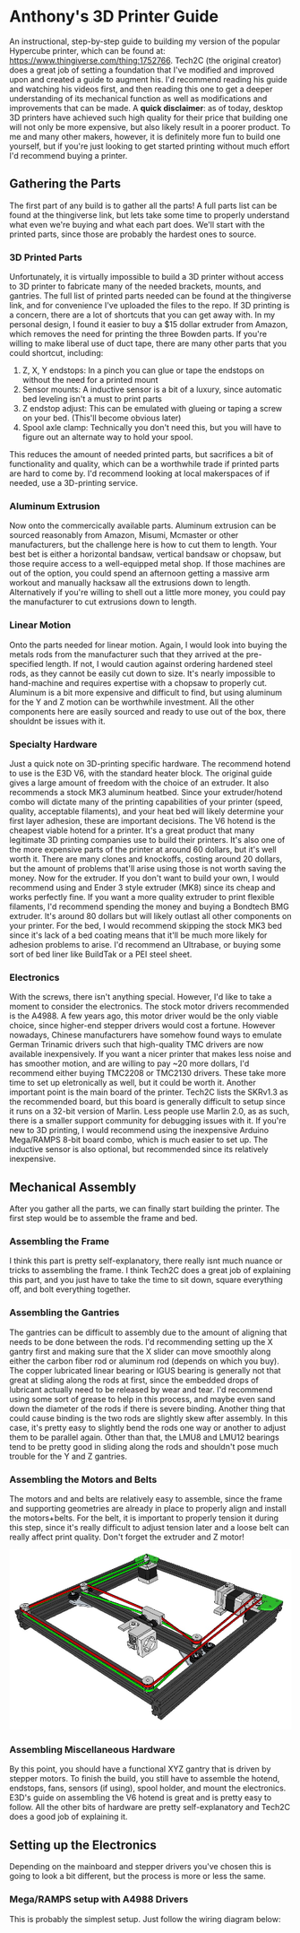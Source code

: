 # Anthony's 3D Printer Guide
An instructional, step-by-step guide to building my version of the popular Hypercube printer, which can be found at: https://www.thingiverse.com/thing:1752766. Tech2C (the original creator) does a great job of setting a foundation that I've modified and improved upon and created a guide to augment his. I'd recommend reading his guide and watching his videos first, and then reading this one to get a deeper understanding of its mechanical function as well as modifications and improvements that can be made. A **quick disclaimer**: as of today, desktop 3D printers have achieved such high quality for their price that building one will not only be more expensive, but also likely result in a poorer product. To me and many other makers, however, it is definitely more fun to build one yourself, but if you're just looking to get started printing without much effort I'd recommend buying a printer.

## Gathering the Parts
The first part of any build is to gather all the parts! A full parts list can be found at the thingiverse link, but lets take some time to properly understand what even we're buying and what each part does. We'll start with the printed parts, since those are probably the hardest ones to source.

### 3D Printed Parts
Unfortunately, it is virtually impossible to build a 3D printer without access to 3D printer to fabricate many of the needed brackets, mounts, and gantries. The full list of printed parts needed can be found at the thingiverse link, and for convenience I've uploaded the files to the repo. If 3D printing is a concern, there are a lot of shortcuts that you can get away with. In my personal design, I found it easier to buy a $15 dollar extruder from Amazon, which removes the need for printing the three Bowden parts. If you're willing to make liberal use of duct tape, there are many other parts that you could shortcut, including:

1. Z, X, Y endstops: In a pinch you can glue or tape the endstops on without the need for a printed mount
2. Sensor mounts: A inductive sensor is a bit of a luxury, since automatic bed leveling isn't a must to print parts
3. Z endstop adjust: This can be emulated with glueing or taping a screw on your bed. (This'll become obvious later)
4. Spool axle clamp: Technically you don't need this, but you will have to figure out an alternate way to hold your spool.

This reduces the amount of needed printed parts, but sacrifices a bit of functionality and quality, which can be a worthwhile trade if printed parts are hard to come by. I'd recommend looking at local makerspaces of if needed, use a 3D-printing service.

### Aluminum Extrusion
Now onto the commercically available parts. Aluminum extrusion can be sourced reasonably from Amazon, Misumi, Mcmaster or other manufacturers, but the challenge here is how to cut them to length. Your best bet is either a horizontal bandsaw, vertical bandsaw or chopsaw, but those require access to a well-equipped metal shop. If those machines are out of the option, you could spend an afternoon getting a massive arm workout and manually hacksaw all the extrusions down to length. Alternatively if you're willing to shell out a little more money, you could pay the manufacturer to cut extrusions down to length.

### Linear Motion
Onto the parts needed for linear motion. Again, I would look into buying the metals rods from the manufacturer such that they arrived at the pre-specified length. If not, I would caution against ordering hardened steel rods, as they cannot be easily cut down to size. It's nearly impossible to hand-machine and requires expertise with a chopsaw to properly cut. Aluminum is a bit more expensive and difficult to find, but using aluminum for the Y and Z motion can be worthwhile investment. All the other components here are easily sourced and ready to use out of the box, there shouldnt be issues with it.

### Specialty Hardware
Just a quick note on 3D-printing specific hardware. The recommend hotend to use is the E3D V6, with the standard heater block. The original guide gives a large amount of freedom with the choice of an extruder. It also recommends a stock MK3 aluminum heatbed. Since your extruder/hotend combo will dictate many of the printing capabilities of your printer (speed, quality, acceptable filaments), and your heat bed will likely determine your first layer adhesion, these are important decisions. The V6 hotend is the cheapest viable hotend for a printer. It's a great product that many legitimate 3D printing companies use to build their printers. It's also one of the more expensive parts of the printer at around 60 dollars, but it's well worth it. There are many clones and knockoffs, costing around 20 dollars, but the amount of problems that'll arise using those is not worth saving the money. Now for the extruder. If you don't want to build your own, I would recommend using and Ender 3 style extruder (MK8) since its cheap and works perfectly fine. If you want a more quality extruder to print flexible filaments, I'd recommend spending the money and buying a Bondtech BMG extruder. It's around 80 dollars but will likely outlast all other components on your printer. For the bed, I would recommend skipping the stock MK3 bed since it's lack of a bed coating means that it'll be much more likely for adhesion problems to arise. I'd recommend an Ultrabase, or buying some sort of bed liner like BuildTak or a PEI steel sheet. 

### Electronics
With the screws, there isn't anything special. However, I'd like to take a moment to consider the electronics. The stock motor drivers recommended is the A4988. A few years ago, this motor driver would be the only viable choice, since higher-end stepper drivers would cost a fortune. However nowadays, Chinese manufacturers have somehow found ways to emulate German Trinamic drivers such that high-quality TMC drivers are now available inexpensively. If you want a nicer printer that makes less noise and has smoother motion, and are willing to pay ~20 more dollars, I'd recommend either buying TMC2208 or TMC2130 drivers. These take more time to set up eletronically as well, but it could be worth it. Another important point is the main board of the printer. Tech2C lists the SKRv1.3 as the recommended board, but this board is generally difficult to setup since it runs on a 32-bit version of Marlin. Less people use Marlin 2.0, as as such, there is a smaller support community for debugging issues with it. If you're new to 3D printing, I would recommend using the inexpensive Arduino Mega/RAMPS 8-bit board combo, which is much easier to set up. The inductive sensor is also optional, but recommended since its relatively inexpensive. 

## Mechanical Assembly
After you gather all the parts, we can finally start building the printer. The first step would be to assemble the frame and bed.

### Assembling the Frame
I think this part is pretty self-explanatory, there really isnt much nuance or tricks to assembling the frame. I think Tech2C does a great job of explaining this part, and you just have to take the time to sit down, square everything off, and bolt everything together. 

### Assembling the Gantries
The gantries can be difficult to assembly due to the amount of aligning that needs to be done between the rods. I'd recommending setting up the X gantry first and making sure that the X slider can move smoothly along either the carbon fiber rod or aluminum rod (depends on which you buy). The copper lubricated linear bearing or IGUS bearing is generally not that great at sliding along the rods at first, since the embedded drops of lubricant actually need to be released by wear and tear. I'd recommend using some sort of grease to help in this process, and maybe even sand down the diameter of the rods if there is severe binding. Another thing that could cause binding is the two rods are slightly skew after assembly. In this case, it's pretty easy to slightly bend the rods one way or another to adjust them to be parallel again. Other than that, the LMU8 and LMU12 bearings tend to be pretty good in sliding along the rods and shouldn't pose much trouble for the Y and Z gantries.

### Assembling the Motors and Belts
The motors and and belts are relatively easy to assemble, since the frame and supporting geometries are already in place to properly align and install the motors+belts. For the belt, it is important to properly tension it during this step, since it's really difficult to adjust tension later and a loose belt can really affect print quality. Don't forget the extruder and Z motor!

![Image of CoreXY](https://github.com/anthonyzhou-1/3Dprinting/blob/master/corexy.jpg)

### Assembling Miscellaneous Hardware
By this point, you should have a functional XYZ gantry that is driven by stepper motors. To finish the build, you still have to assemble the hotend, endstops, fans, sensors (if using), spool holder, and mount the electronics. E3D's guide on assembling the V6 hotend is great and is pretty easy to follow. All the other bits of hardware are pretty self-explanatory and Tech2C does a good job of explaining it. 

## Setting up the Electronics
Depending on the mainboard and stepper drivers you've chosen this is going to look a bit different, but the process is more or less the same.

### Mega/RAMPS setup with A4988 Drivers
This is probably the simplest setup. Just follow the wiring diagram below:








